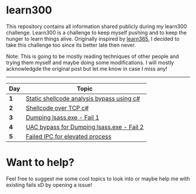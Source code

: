 # learn300

This repository contains all information shared publicly during my learn300 challenge. Learn300 is a challenge to keep myself pushing and to keep the hunger to learn things alive. Originally inspired by [learn365](https://github.com/harsh-bothra/learn365), I decided to take this challenge too since its better late then never.


Note: This is going to be mostly reading techniques of other people and trying them myself and maybe doing some modifications. I will mostly acknowledgde the original post but let me know in case I miss any! 

---
Day | Topic
--- | ----
**1** | [Static shellcode analysis bypass using c#](/days/day1.md)
**2** | [Shellcode over TCP c#](/days/day2.md)
**3** | [Dumping lsass.exe - Fail 1](/days/day3.md)
**4** | [UAC bypass for Dumping lsass.exe - Fail 2](/days/day4.md)
**5** | [Failed IPC for elevated process](/days/day5.md)


# Want to help?

Feel free to suggest me some cool topics to look into or maybe help me with existing fails xD by opening a issue! 
